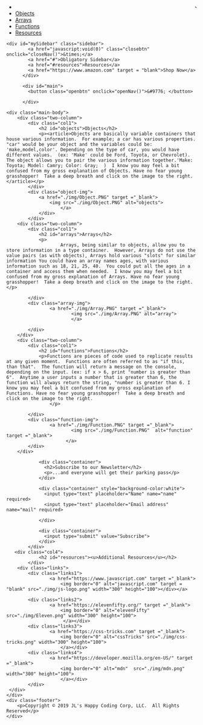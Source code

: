 <!DOCTYPE html>
<html lang="en">
<head>
    <meta charset="UTF-8">
    <meta name="viewport" content="width=device-width, initial-scale=1.0">
    <meta http-equiv="X-UA-Compatible" content="ie=edge">
    <title>Jason's JS Tutorial</title>
</head>
<link rel="stylesheet" href="Tutorial.css">
<script src="Tutorial.js"></script>
<link rel="stylesheet" href="animationcode.css">
<script src="http://code.jquery.com/jquery-1.10.1.min.js"></script> 
<body>
    <header> 
            <div class="title-container">
                <div class="title">
               <h1></h1>
            </div>
        </div>
    </header>
    <nav>
        <div class="navbar-container">
            <ul class="navbar">
                <li><marquee>Javascript Tutorial</marquee></li>
                <li class="nav-menu"><a href="#objects">Objects</a></li>
                <li><a href="#arrays">Arrays</a></li>
                <li><a href="#functions">Functions</a></li>
                <li><a href="#resources">Resources</a></li>
            </ul>
        </div>
    </nav>
    
    
    <div id="mySidebar" class="sidebar">
            <a href="javascript:void(0)" class="closebtn" onclick="closeNav()">&times;</a>
            <a href="#">Obligatory Sidebar</a>
            <a href="#resources">Resources</a>
            <a href="https://www.amazon.com" target = "blank">Shop Now</a>
          </div>
          
          <div id="main">
            <button class="openbtn" onclick="openNav()">&#9776; </button>
            
          </div>
    
    <div class="main-body">
        <div class="two-column">
            <div class="col1">
                <h2 id="objects">Objects</h2>
                <p><article>Objects are basically variable containers that house various information.  For example; a car has various properties. "car" would be your object and the variables could be: 'make,model,color'. Depending on the type of car, you would have different values.  (ex: 'Make' could be Ford, Toyota, or Chevrolet).  The object allows you to pair the various information together.'Make: Toyota; Model: Camry; Color: Gray;  )  I know you may feel a bit confused from my gross explanation of Objects. Have no fear young grasshopper!  Take a deep breath and click on the image to the right.</article></p>
            </div>  
            <div class="object-img">
                <a href="./img/Object.PNG" target ="_blank">
                    <img src="./img/Object.PNG" alt="objects">
                        </a>       
                </div>
            </div>
        <div class="two-column">
            <div class="col1">
                <h2 id="arrays">Arrays</h2>
                <p>
                        Arrays, being similar to objects, allow you to store information in a type container.  However, Arrays do not use the value pairs (as with objects), Arrays hold various "slots" for similar information You could have an array names ages, with various information such as 18, 21, 25, 40.  You could put all the ages in a container and access them when needed.  I know you may feel a bit confused from my gross explanation of Arrays. Have no fear young grasshopper!  Take a deep breath and click on the image to the right.</p>

            </div>
            <div class="array-img">
                    <a href="./img/Array.PNG" target ="_blank">
                            <img src="./img/Array.PNG" alt="array">
                            </a>

            </div>
        </div>
        <div class="two-column">
            <div class="col1">
                <h2 id="functions">Functions</h2>
                <p>Functions are pieces of code used to replicate results at any given moment.  Functions are often referred to as "if this, than that".  The function will return a message on the console, depending on the input. (ex: if x > 6, print "number is greater than 6".  Anytime a user inputs a number that is greater than 6, the function will always return the string, "number is greater than 6. I know you may feel a bit confused from my gross explanation of Functions. Have no fear young grasshopper!  Take a deep breath and click on the image to the right.
                    </p>

            </div>
            <div class="function-img">
                    <a href="./img/Function.PNG" target ="_blank">
                            <img src="./img/Function.PNG"  alt="function" target ="_blank">
                          </a>
            </div>
        </div>
    
                <div class="container">
                  <h2>Subscribe to our Newsletter</h2>
                  <p>...and everyone will get their parking pass</p>
                </div>
              
                <div class="container" style="background-color:white">
                  <input type="text" placeholder="Name" name="name" required>
                  <input type="text" placeholder="Email address" name="mail" required>
                  
                </div>
              
                <div class="container">
                  <input type="submit" value="Subscribe"> 
                </div>
            </div>
       <div class="col4">
                <h2 id="resources"><u>Additional Resources</u></h2>
            </div>  
        <div class="links">
            <div class="links1">
                    <a href="https://www.javascript.com" target ="_blank">
                        <img border="0" alt="javascript.com" target = "blank" src="./img/js-logo.png" width="300" height="100"></div></a>
            
            <div class="links2">
                    <a href="https://elevenfifty.org/" target ="_blank">
                        <img border="0" alt="elevenFifty" src="./img/Eleven.png" width="300" height="100">
                         </a></div>
            <div class="links3">             
                    <a href="https://css-tricks.com" target ="_blank">
                        <img border="0" alt="cssTricks" src="./img/css-tricks.png" width="300" height="100">
                        </a></div>
            <div class="links4">
                    <a href="https://developer.mozilla.org/en-US/" target ="_blank"> 
                        <img border="0" alt="mdn"  src="./img/mdn.png" width="300" height="100">
                        </a></div>
            </div>
     </div>
    </div>
    <div class="footer">
        <p>Copyright © 2019 JL's Happy Coding Corp, LLC.  All Rights Reserved</p>
    </div>
</body>
</div>
</html>
